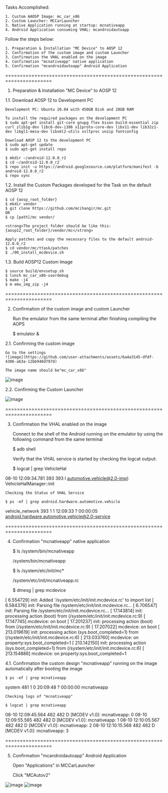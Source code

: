 Tasks Accomplished:

	1. Custom AAOSP Image: mc_car_x86
 	2. Custom Launcher: MCCarLauncher
  	3. Native Application running at startup: mcnativeapp
   	4. Android Application consuming VHAL: mcandroidautoapp

Follow the steps below: 

	1. Preparation & Installation "MC Device" to AOSP 12
	2. Confirmation of the custom image and custom Launcher
	3. Confirmation the VHAL enabled on the image
	4. Confirmation "mcnativeapp" native application
	5. Confirmation "mcandroidautoapp" Android Application
 
======================================================================

1. Preparation & Installation "MC Device" to AOSP 12
   
1.1. Download AOSP 12 to Development PC
   
	Development PC: Ubuntu 20.04 with 450GB Disk and 28GB RAM

	To install the required packages on the development PC
	$ sudo apt-get install git-core gnupg flex bison build-essential zip curl zlib1g-dev libc6-dev-i386 x11proto-core-dev libx11-dev lib32z1-dev libgl1-mesa-dev libxml2-utils xsltproc unzip fontconfig

	Download AOSP 12 to the development PC
	$ sudo apt-get update
	$ sudo apt-get install repo

	$ mkdir ~/android-12.0.0_r2
	$ cd ~/android-12.0.0_r2
	$ repo init -u https://android.googlesource.com/platform/manifest -b android-12.0.0_r2
	$ repo sync 

1.2. Install the Custom Packages developed for the Task on the default AOSP 12

	$ cd {aosp_root_folder} 
	$ mkdir vendor
	$ git clone https://github.com/mcihangir/mc.git   
	OR 
	$ cp [path]/mc vendor/

 	<strong>The project folder should be like this: {aosp12_root_folder}/vendor/mc</strong>
  
	Apply patches and copy the necessary files to the default android-12.0.0_r2
	$ cd vendor/mc/ttask/patches
	$ ./00_install_mcdevice.sh

1.3. Build AOSP12 Custom Image

	$ source build/envsetup.sh
	$ lunch mc_car_x86-userdebug
	$ make -j4
	$ m emu_img_zip -j4

======================================================================

2. Confirmation of the custom image and custom Launcher
   
	Run the emulator from the same terminal after finishing compiling the AOPS

	$ emulator &

2.1. Confirming the custom image

	Go to the settings
	![image](https://github.com/user-attachments/assets/6a4a3145-dfdf-4306-a63a-12bb940d797d)

	The image name should be"mc_car_x86"
![image](https://github.com/user-attachments/assets/574bc3aa-d833-42b7-9a25-674dd7e4328e)

2.2. Confirming the Custom Launcher

![image](https://github.com/user-attachments/assets/b9e980d0-150b-41bf-a47a-050fd5293275)

======================================================================

3. Confirmation the VHAL enabled on the image
   
	Connect to the shell of the Android running on the emulator by using the following command from the same terminal

	$ adb shell

	Verify that the VHAL service is started by checking the logcat output:

	$ logcat | grep VehicleHal

08-10 12:09:34.781   393   393 I automotive.vehicle@2.0-impl: VehicleHalManager::init

	Checking the Status of VHAL Service
 
	$ ps -ef | grep android.hardware.automotive.vehicle
 
vehicle_network 393    1 1 12:09:33 ?     00:00:05 android.hardware.automotive.vehicle@2.0-service

======================================================================

4. Confirmation "mcnativeapp" native application

	$ ls /system/bin/mcnativeapp

	/system/bin/mcnativeapp

	$ ls /system/etc/init/mc*

	/system/etc/init/mcnativeapp.rc

	$ dmesg | grep mcdevice

[    6.554729] init: Added '/system/etc/init/init.mcdevice.rc' to import list
[    6.584376] init: Parsing file /system/etc/init/init.mcdevice.rc...
[    6.706547] init: Parsing file /system/etc/init/init.mcdevice.rc...
[   17.143814] init: processing action (boot) from (/system/etc/init/init.mcdevice.rc:9)
[   17.147745] mcdevice: on boot
[   17.201237] init: processing action (boot) from (/system/etc/init/init.mcdevice.rc:9)
[   17.207022] mcdevice: on boot
[  213.019619] init: processing action (sys.boot_completed=1) from (/system/etc/init/init.mcdevice.rc:6)
[  213.033760] mcdevice: on property:sys.boot_completed=1
[  213.142150] init: processing action (sys.boot_completed=1) from (/system/etc/init/init.mcdevice.rc:6)
[  213.154886] mcdevice: on property:sys.boot_completed=1

4.1. Confirmation the custom design "mcnativeapp" running on the image automatically after booting the image

	$ ps -ef | grep mcnativeapp
 
 system         481     1 0 20:09:48 ?     00:00:00 mcnativeapp
 
	Checking logs of "mcnativeapp" 
 
	$ logcat | grep mcnativeapp
 
08-10 12:09:45.564   482   482 D [MCDEV v1.0]: mcnativeapp: 0
08-10 12:09:55.565   482   482 D [MCDEV v1.0]: mcnativeapp: 1
08-10 12:10:05.567   482   482 D [MCDEV v1.0]: mcnativeapp: 2
08-10 12:10:15.568   482   482 D [MCDEV v1.0]: mcnativeapp: 3

======================================================================

5. Confirmation "mcandroidautoapp" Android Application
   
	Open "Applications" in MCCarLauncher

	Click "MCAutov2"
	
![image](https://github.com/user-attachments/assets/2fe76191-6561-4c9f-b2c4-954aa9a9ea1a)
![image](https://github.com/user-attachments/assets/aa90794b-d0fa-4652-8478-e61852273266)

